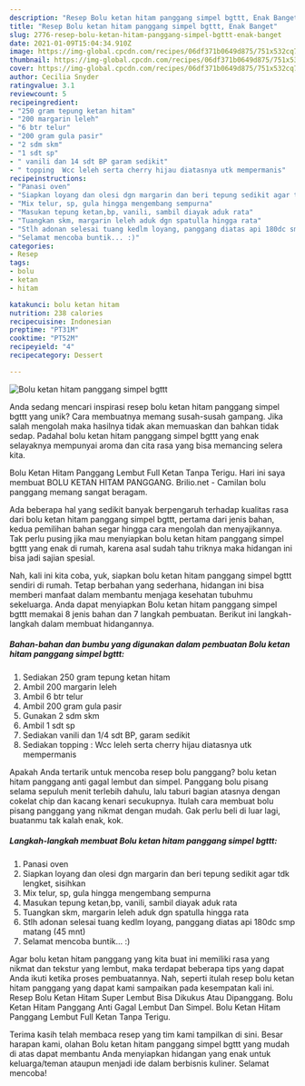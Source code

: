 ```yaml
---
description: "Resep Bolu ketan hitam panggang simpel bgttt, Enak Banget"
title: "Resep Bolu ketan hitam panggang simpel bgttt, Enak Banget"
slug: 2776-resep-bolu-ketan-hitam-panggang-simpel-bgttt-enak-banget
date: 2021-01-09T15:04:34.910Z
image: https://img-global.cpcdn.com/recipes/06df371b0649d875/751x532cq70/bolu-ketan-hitam-panggang-simpel-bgttt-foto-resep-utama.jpg
thumbnail: https://img-global.cpcdn.com/recipes/06df371b0649d875/751x532cq70/bolu-ketan-hitam-panggang-simpel-bgttt-foto-resep-utama.jpg
cover: https://img-global.cpcdn.com/recipes/06df371b0649d875/751x532cq70/bolu-ketan-hitam-panggang-simpel-bgttt-foto-resep-utama.jpg
author: Cecilia Snyder
ratingvalue: 3.1
reviewcount: 5
recipeingredient:
- "250 gram tepung ketan hitam"
- "200 margarin leleh"
- "6 btr telur"
- "200 gram gula pasir"
- "2 sdm skm"
- "1 sdt sp"
- " vanili dan 14 sdt BP garam sedikit"
- " topping  Wcc leleh serta cherry hijau diatasnya utk mempermanis"
recipeinstructions:
- "Panasi oven"
- "Siapkan loyang dan olesi dgn margarin dan beri tepung sedikit agar tdk lengket, sisihkan"
- "Mix telur, sp, gula hingga mengembang sempurna"
- "Masukan tepung ketan,bp, vanili, sambil diayak aduk rata"
- "Tuangkan skm, margarin leleh aduk dgn spatulla hingga rata"
- "Stlh adonan selesai tuang kedlm loyang, panggang diatas api 180dc smp matang (45 mnt)"
- "Selamat mencoba buntik... :)"
categories:
- Resep
tags:
- bolu
- ketan
- hitam

katakunci: bolu ketan hitam 
nutrition: 238 calories
recipecuisine: Indonesian
preptime: "PT31M"
cooktime: "PT52M"
recipeyield: "4"
recipecategory: Dessert

---
```



![Bolu ketan hitam panggang simpel bgttt](https://img-global.cpcdn.com/recipes/06df371b0649d875/751x532cq70/bolu-ketan-hitam-panggang-simpel-bgttt-foto-resep-utama.jpg)

Anda sedang mencari inspirasi resep bolu ketan hitam panggang simpel bgttt yang unik? Cara membuatnya memang susah-susah gampang. Jika salah mengolah maka hasilnya tidak akan memuaskan dan bahkan tidak sedap. Padahal bolu ketan hitam panggang simpel bgttt yang enak selayaknya mempunyai aroma dan cita rasa yang bisa memancing selera kita.

Bolu Ketan Hitam Panggang Lembut Full Ketan Tanpa Terigu. Hari ini saya membuat BOLU KETAN HITAM PANGGANG. Brilio.net - Camilan bolu panggang memang sangat beragam.

Ada beberapa hal yang sedikit banyak berpengaruh terhadap kualitas rasa dari bolu ketan hitam panggang simpel bgttt, pertama dari jenis bahan, kedua pemilihan bahan segar hingga cara mengolah dan menyajikannya. Tak perlu pusing jika mau menyiapkan bolu ketan hitam panggang simpel bgttt yang enak di rumah, karena asal sudah tahu triknya maka hidangan ini bisa jadi sajian spesial.


Nah, kali ini kita coba, yuk, siapkan bolu ketan hitam panggang simpel bgttt sendiri di rumah. Tetap berbahan yang sederhana, hidangan ini bisa memberi manfaat dalam membantu menjaga kesehatan tubuhmu sekeluarga. Anda dapat menyiapkan Bolu ketan hitam panggang simpel bgttt memakai 8 jenis bahan dan 7 langkah pembuatan. Berikut ini langkah-langkah dalam membuat hidangannya.

<!--inarticleads1-->

##### Bahan-bahan dan bumbu yang digunakan dalam pembuatan Bolu ketan hitam panggang simpel bgttt:

1. Sediakan 250 gram tepung ketan hitam
1. Ambil 200 margarin leleh
1. Ambil 6 btr telur
1. Ambil 200 gram gula pasir
1. Gunakan 2 sdm skm
1. Ambil 1 sdt sp
1. Sediakan  vanili dan 1/4 sdt BP, garam sedikit
1. Sediakan  topping : Wcc leleh serta cherry hijau diatasnya utk mempermanis


Apakah Anda tertarik untuk mencoba resep bolu panggang? bolu ketan hitam panggang anti gagal lembut dan simpel. Panggang bolu pisang selama sepuluh menit terlebih dahulu, lalu taburi bagian atasnya dengan cokelat chip dan kacang kenari secukupnya. Itulah cara membuat bolu pisang panggang yang nikmat dengan mudah. Gak perlu beli di luar lagi, buatanmu tak kalah enak, kok. 

<!--inarticleads2-->

##### Langkah-langkah membuat Bolu ketan hitam panggang simpel bgttt:

1. Panasi oven
1. Siapkan loyang dan olesi dgn margarin dan beri tepung sedikit agar tdk lengket, sisihkan
1. Mix telur, sp, gula hingga mengembang sempurna
1. Masukan tepung ketan,bp, vanili, sambil diayak aduk rata
1. Tuangkan skm, margarin leleh aduk dgn spatulla hingga rata
1. Stlh adonan selesai tuang kedlm loyang, panggang diatas api 180dc smp matang (45 mnt)
1. Selamat mencoba buntik... :)


Agar bolu ketan hitam panggang yang kita buat ini memiliki rasa yang nikmat dan tekstur yang lembut, maka terdapat beberapa tips yang dapat Anda ikuti ketika proses pembuatannya. Nah, seperti itulah resep bolu ketan hitam panggang yang dapat kami sampaikan pada kesempatan kali ini. Resep Bolu Ketan Hitam Super Lembut Bisa Dikukus Atau Dipanggang. Bolu Ketan Hitam Panggang Anti Gagal Lembut Dan Simpel. Bolu Ketan Hitam Panggang Lembut Full Ketan Tanpa Terigu. 

Terima kasih telah membaca resep yang tim kami tampilkan di sini. Besar harapan kami, olahan Bolu ketan hitam panggang simpel bgttt yang mudah di atas dapat membantu Anda menyiapkan hidangan yang enak untuk keluarga/teman ataupun menjadi ide dalam berbisnis kuliner. Selamat mencoba!
